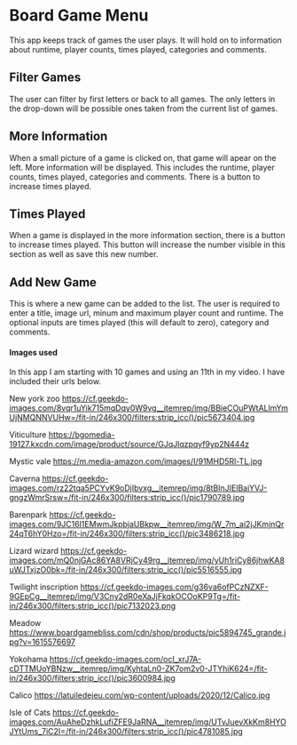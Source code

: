 # Board Game Menu

This app keeps track of games the user plays. It will hold on to information about runtime, player counts, times played, categories and comments. 

## Filter Games

The user can filter by first letters or back to all games. The only letters in the drop-down will be possible ones taken from the current list of games. 


## More Information

When a small picture of a game is clicked on, that game will apear on the left. More information will be displayed. This includes the runtime, player counts, times played, categories and comments. There is a button to increase times played. 


## Times Played

When a game is displayed in the more information section, there is a button to increase times played. This button will increase the number visible in this section as well as save this new number.


## Add New Game 

This is where a new game can be added to the list. The user is required to enter a title, image url, minum and maximum player count and runtime. The optional inputs are times played (this will default to zero), category and comments. 


#### Images used

In this app I am starting with 10 games and using an 11th in my video. I have included their urls below. 

New york zoo
https://cf.geekdo-images.com/8vqr1uYik715mqDqy0W9vg__itemrep/img/BBieCOuPWtALlmYmUjNMQNNVUHw=/fit-in/246x300/filters:strip_icc()/pic5673404.jpg

Viticulture
https://bgomedia-19127.kxcdn.com/image/product/source/GJqJlqzpqyf9yp2N444z

Mystic vale
https://m.media-amazon.com/images/I/91MHD5Rl-TL.jpg

Caverna
https://cf.geekdo-images.com/rz22tqa5PCYvK9oDjIbvxg__itemrep/img/8tBInJIElBaiYVJ-gngzWmrSrsw=/fit-in/246x300/filters:strip_icc()/pic1790789.jpg

Barenpark
https://cf.geekdo-images.com/9JC16l1EMwmJkpbjaUBkpw__itemrep/img/W_7m_ai2jJKmjnQr24qT6hY0Hzo=/fit-in/246x300/filters:strip_icc()/pic3486218.jpg

Lizard wizard
https://cf.geekdo-images.com/mQ0njGAc86YA8VRjCy49rg__itemrep/img/yUh1riCy86jhwKA8uWJTxjzO0bk=/fit-in/246x300/filters:strip_icc()/pic5516555.jpg

Twilight inscription
https://cf.geekdo-images.com/g36va6ofPCzNZXF-9GEpCg__itemrep/img/V3Cny2dR0eXaJjFkqkOCOoKP9Tg=/fit-in/246x300/filters:strip_icc()/pic7132023.png

Meadow
https://www.boardgamebliss.com/cdn/shop/products/pic5894745_grande.jpg?v=1615576697

Yokohama
https://cf.geekdo-images.com/ocI_xrJ7A-cDTTMUoYBNzw__itemrep/img/KyhtaLn0-ZK7om2v0-JTYhiK624=/fit-in/246x300/filters:strip_icc()/pic3600984.jpg

Calico
https://latuiledejeu.com/wp-content/uploads/2020/12/Calico.jpg

Isle of Cats
https://cf.geekdo-images.com/AuAheDzhkLufiZFE9JaRNA__itemrep/img/UTvJuevXkKm8HYOJYtUms_7iC2I=/fit-in/246x300/filters:strip_icc()/pic4781085.jpg